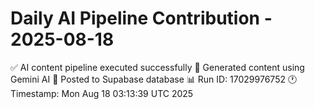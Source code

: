 # Daily AI Pipeline Contribution - 2025-08-18

✅ AI content pipeline executed successfully
🤖 Generated content using Gemini AI
💾 Posted to Supabase database
📊 Run ID: 17029976752
🕐 Timestamp: Mon Aug 18 03:13:39 UTC 2025
